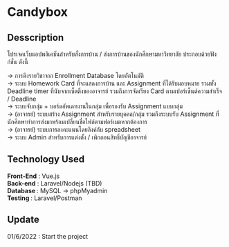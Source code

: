 # Candybox

## Desscription

โปรเจคเว็บแอปพลิเคชันสำหรับสั่งการบ้าน / ส่งการบ้านของนักศึกษามหาวิทยาลัย ประกอบด้วยฟังก์ชั่น ดังนี้

 -> การดึงรายวิชาจาก Enrollment Database โดยอัตโนมัติ <br />
 -> ระบบ Homework Card ที่จะแสดงการบ้าน และ Assignment ที่ได้รับมอบหมาย รวมทั้ง Deadline timer ที่นับจากเซ็ตติ้งของอาจารย์ รวมถึงการจัดเรียง Card ตามเปอร์เซ็นต์ความสำเร็จ / Deadline <br />
 -> ระบบจับกลุ่ม + บอร์ดอัพเดทงานในกลุ่ม เพื่อรองรับ Assignment แบบกลุ่ม <br />
 -> (อาจารย์) ระบบสร้าง Assignment สำหรับรายบุคคล/กลุ่ม รวมถึงระบบรับ Assignment ที่นักศึกษาทำการส่งมาพร้อมเปลี่ยนชื่อไฟล์ตามฟอร์เมตหากต้องการ <br />
 -> (อาจารย์) ระบบการลงคะแนนโดยลิงค์กับ spreadsheet  <br />
 -> ระบบ Admin สำหรับการแต่งตั้ง / เพิกถอนสิทธิ์บัญชีอาจารย์ <br />

## Technology Used

<strong>Front-End</strong> : Vue.js <br />
<strong>Back-end</strong> : Laravel/Nodejs (TBD) <br />
<strong>Database </strong> : MySQL -> phpMyadmin <br />
<strong>Testing </strong> : Laravel/Postman <br />


## Update

01/6/2022 : Start the project
